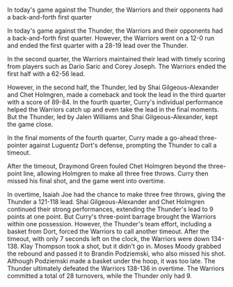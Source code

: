 # 
In today's game against the Thunder, the Warriors and their opponents had a back-and-forth first quarter 
 
In today's game against the Thunder, the Warriors and their opponents had a back-and-forth first quarter. However, the Warriors went on a 12-0 run and ended the first quarter with a 28-19 lead over the Thunder.

In the second quarter, the Warriors maintained their lead with timely scoring from players such as Dario Saric and Corey Joseph. The Warriors ended the first half with a 62-56 lead.

However, in the second half, the Thunder, led by Shai Gilgeous-Alexander and Chet Holmgren, made a comeback and took the lead in the third quarter with a score of 89-84. In the fourth quarter, Curry's individual performance helped the Warriors catch up and even take the lead in the final moments. But the Thunder, led by Jalen Williams and Shai Gilgeous-Alexander, kept the game close.

In the final moments of the fourth quarter, Curry made a go-ahead three-pointer against Luguentz Dort's defense, prompting the Thunder to call a timeout.

After the timeout, Draymond Green fouled Chet Holmgren beyond the three-point line, allowing Holmgren to make all three free throws. Curry then missed his final shot, and the game went into overtime.

In overtime, Isaiah Joe had the chance to make three free throws, giving the Thunder a 121-118 lead. Shai Gilgeous-Alexander and Chet Holmgren continued their strong performances, extending the Thunder's lead to 9 points at one point. But Curry's three-point barrage brought the Warriors within one possession. However, the Thunder's team effort, including a basket from Dort, forced the Warriors to call another timeout. After the timeout, with only 7 seconds left on the clock, the Warriors were down 134-138. Klay Thompson took a shot, but it didn't go in. Moses Moody grabbed the rebound and passed it to Brandin Podziemski, who also missed his shot. Although Podziemski made a basket under the hoop, it was too late. The Thunder ultimately defeated the Warriors 138-136 in overtime. The Warriors committed a total of 28 turnovers, while the Thunder only had 9.

 